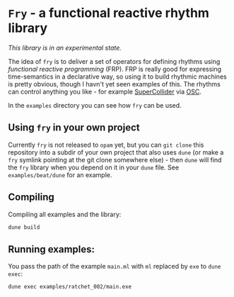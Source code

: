 # `Fry` - a functional reactive rhythm library

*This library is in an experimental state.*

The idea of `fry` is to deliver a set of operators for defining rhythms using *functional reactive programming* (FRP). 
FRP is really good for expressing time-semantics in a declarative way, so using it to build rhythmic machines is 
pretty obvious, though I havn't yet seen examples of this. The rhythms can control anything you like - for example 
[SuperCollider](https://supercollider.github.io/) via [OSC](https://en.wikipedia.org/wiki/Open_Sound_Control). 

In the `examples` directory you can see how `fry` can be used.

## Using `fry` in your own project

Currently `fry` is not released to `opam` yet, but you can `git clone` this repository into a subdir of your own
project that also uses `dune` (or make a `fry` symlink pointing at the git clone somewhere else)  - then `dune` 
will find the `fry` library when you depend on it in your `dune` file.
See `examples/beat/dune` for an example.

## Compiling

Compiling all examples and the library:
```bash
dune build
```

## Running examples:

You pass the path of the example `main.ml` with `ml` replaced by `exe` to `dune exec`:
```bash
dune exec examples/ratchet_002/main.exe
```

